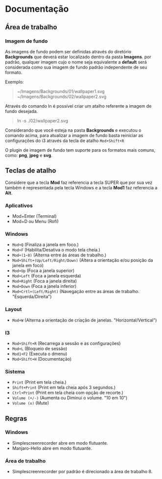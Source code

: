# Documentação

## Área de trabalho
### Imagem de fundo
As imagens de fundo podem ser definidas através do diretório **Backgrounds** que deverá estar localizado dentro da pasta **Imagens**. por padrão, qualquer imagem cujo o nome seja equivalente a **default** será considerada como sua imagem de fundo padrão independente de seu formato.

Exemplo:
> ~/Imagens/Backgrounds/01/wallpaper1.svg <br>
> ~/Imagens/Backgrounds/02/wallpaper2.svg

Através do comando ln é possível criar um atalho referente a imagem de fundo desejada.
> ln -s ./02/wallpaper2.svg

Considerando que você esteja na pasta **Backgrounds** e executou o comando acima, para atualizar a imagem de fundo basta reiniciar as configurações do i3 através da tecla de atalho `Mod+Shift+R`

O plugin de imagem de fundo tem suporte para os formatos mais comuns, como: **png**, **jpeg** e **svg**.

## Teclas de atalho
Considere que a tecla **Mod** faz referencia a tecla SUPER que por sua vez também é representada pela tecla Windows e a tecla **Mod1** faz referencia a **Alt**.

### Aplicativos
- Mod+Enter (Terminal)
- Mod+D ou Menu (Rofi)

### Windows
- `Mod+Q` (Finaliza a janela em foco.)
- `Mod+F` (Habilita/Desativa o modo tela cheia.)
- `Mod+(1~8)` (Alterna entre ás áreas de trabalho.)
- `Mod+Shift+(Up/Left/Right/Down)` (Altera a orientação e/ou posição da janela em foco)
- `Mod+Up` (Foca a janela superior)
- `Mod+Left` (Foca a janela esquerda)
- `Mod+Right` (Foca a janela direita)
- `Mod+Down` (Foca a janela inferior)
- `Mod+Crtl+(Left/Right)` (Navegação entre as áreas de trabalho. "Esquerda/Direita")

### Layout
- `Mod+W` (Alterna a orientação de criação de janelas. "Horizontal/Vertical")

### I3
- `Mod+Shift+R` (Recarrega a sessão e as configurações)
- `Mod+L` (Bloqueio de sessão)
- `Mod1+F2` (Executa o dmenu)
- `Mod+Shift+H` (Documentação)

### Sistema
- `Print` (Print em tela cheia.)
- `Shift+Print` (Print em tela cheia após 3 segundos.)
- `Ctrl+Print` (Print em tela cheia com opção de recorte.)
- `Volume (+/-)` (Aumenta ou Diminui o volume. "10 em 10")
- `Volume (x)` (Mute)

## Regras
### Windows
- Simplescreenrecorder abre em modo flutuante.
- Manjaro-Hello abre em modo flutuante.

### Área de trabalho
- Simplescreenrecorder por padrão é direcionado a área de trabalho 8.
